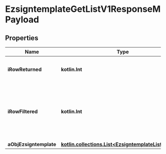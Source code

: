 
# EzsigntemplateGetListV1ResponseMPayload

## Properties
Name | Type | Description | Notes
------------ | ------------- | ------------- | -------------
**iRowReturned** | **kotlin.Int** | The number of rows returned | 
**iRowFiltered** | **kotlin.Int** | The number of rows matching your filters (if any) or the total number of rows | 
**aObjEzsigntemplate** | [**kotlin.collections.List&lt;EzsigntemplateListElement&gt;**](EzsigntemplateListElement.md) |  | 



